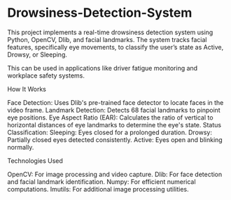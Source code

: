 # Drowsiness-Detection-System

This project implements a real-time drowsiness detection system using Python, OpenCV, Dlib, and facial landmarks. The system tracks facial features, specifically eye movements, to classify the user’s state as Active, Drowsy, or Sleeping. 

This can be used in applications like driver fatigue monitoring and workplace safety systems.

How It Works

  Face Detection: Uses Dlib's pre-trained face detector to locate faces in the video frame.
  Landmark Detection: Detects 68 facial landmarks to pinpoint eye positions.
  Eye Aspect Ratio (EAR): Calculates the ratio of vertical to horizontal distances of eye landmarks to determine the eye's state.
  Status Classification:
  Sleeping: Eyes closed for a prolonged duration.
  Drowsy: Partially closed eyes detected consistently.
  Active: Eyes open and blinking normally.


Technologies Used

  OpenCV: For image processing and video capture.
  Dlib: For face detection and facial landmark identification.
  Numpy: For efficient numerical computations.
  Imutils: For additional image processing utilities.

  
